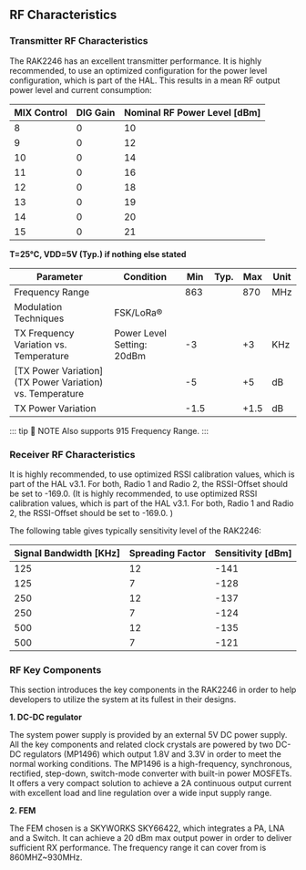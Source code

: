 ## RF Characteristics

### Transmitter RF Characteristics

The RAK2246 has an excellent transmitter performance. It is highly recommended, to use an optimized configuration for the power level configuration, which is part of the HAL. This results in a mean RF output power level and current consumption:

| **MIX Control** | **DIG Gain** | **Nominal RF Power Level \[dBm\]** |
| --------------- | ------------ | ---------------------------------- |
| 8               | 0            | 10                                 |
| 9               | 0            | 12                                 |
| 10              | 0            | 14                                 |
| 11              | 0            | 16                                 |
| 12              | 0            | 18                                 |
| 13              | 0            | 19                                 |
| 14              | 0            | 20                                 |
| 15              | 0            | 21                                 |

**T=25°C, VDD=5V (Typ.) if nothing else stated**

| **Parameter**                                              | **Condition**              | **Min** | **Typ.** | **Max** | **Unit** |
| ---------------------------------------------------------- | -------------------------- | ------- | -------- | ------- | -------- |
| Frequency Range                                            |                            | 863     |          | 870     | MHz      |
| Modulation Techniques                                      | FSK/LoRa®                  |         |          |         |          |
| TX Frequency Variation vs. Temperature                     | Power Level Setting: 20dBm | -3      |          | +3      | KHz      |
| \[TX Power Variation\](TX Power Variation) vs. Temperature |                            | -5      |          | +5      | dB       |
| TX Power Variation                                         |                            | -1.5    |          | +1.5    | dB       |

::: tip 📝 NOTE
Also supports 915 Frequency Range.
:::

### Receiver RF Characteristics

It is highly recommended, to use optimized RSSI calibration values, which is part of the HAL v3.1. For both, Radio 1 and Radio 2, the RSSI-Offset should be set to -169.0. (It is highly recommended, to use optimized RSSI calibration values, which is part of the HAL v3.1. For both, Radio 1 and Radio 2, the RSSI-Offset should be set to -169.0. )

The following table gives typically sensitivity level of the RAK2246:

| **Signal Bandwidth \[KHz\]** | **Spreading Factor** | **Sensitivity \[dBm\]** |
| ---------------------------- | -------------------- | ----------------------- |
| 125                          | 12                   | -141                    |
| 125                          | 7                    | -128                    |
| 250                          | 12                   | -137                    |
| 250                          | 7                    | -124                    |
| 500                          | 12                   | -135                    |
| 500                          | 7                    | -121                    |

### RF Key Components

This section introduces the key components in the RAK2246 in order to help developers to utilize the system at its fullest in their designs.

**1. DC-DC regulator**

The system power supply is provided by an external 5V DC power supply. All the key components and related clock crystals are powered by two DC-DC regulators (MP1496) which output 1.8V and 3.3V in order to meet the normal working conditions. The MP1496 is a high-frequency, synchronous, rectified, step-down, switch-mode converter with built-in power MOSFETs. It offers a very compact solution to achieve a 2A continuous output current with excellent load and line regulation over a wide input supply range.

**2. FEM**

The FEM chosen is a SKYWORKS SKY66422, which integrates a PA, LNA and a Switch. It can achieve a 20 dBm max output power in order to deliver sufficient RX performance. The frequency range it can cover from is 860MHZ~930MHz.

<rk-img
  src="/assets/images/datasheet/rak7246g/rf-characteristics/qbxfrqry28q2p8ozhicz.jpg"
  width="90%"
  figure-number="1"
  caption="System Architecture"
/>
